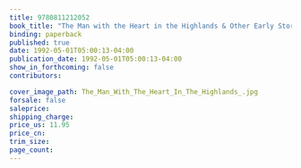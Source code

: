 ```yaml
---
title: 9780811212052
book_title: "The Man with the Heart in the Highlands & Other Early Stories"
binding: paperback
published: true
date: 1992-05-01T05:00:13-04:00
publication_date: 1992-05-01T05:00:13-04:00
show_in_forthcoming: false
contributors:

cover_image_path: The_Man_With_The_Heart_In_The_Highlands_.jpg
forsale: false
saleprice:
shipping_charge:
price_us: 11.95
price_cn:
trim_size:
page_count:
---
```


